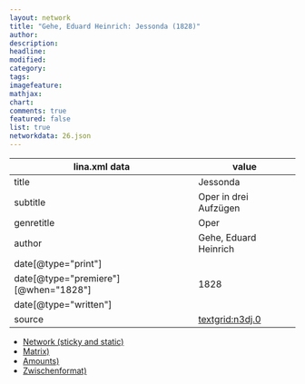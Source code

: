 ```yaml
---
layout: network
title: "Gehe, Eduard Heinrich: Jessonda (1828)"
author:
description:
headline:
modified:
category:
tags:
imagefeature: 
mathjax: 
chart: 
comments: true
featured: false
list: true
networkdata: 26.json
---
```

lina.xml data  | value
------------- | -------------
title|Jessonda
subtitle|Oper in drei Aufzügen
genretitle|Oper
author|Gehe, Eduard Heinrich
date[@type="print"]|
date[@type="premiere"][@when="1828"]|1828
date[@type="written"]|
source|[textgrid:n3dj.0](https://textgridlab.org/1.0/tgcrud-public/rest/textgrid:n3dj.0/data)



* [Network (sticky and static)](/linas/network26)
* [Matrix)](/linas/matrix26)
* [Amounts)](/linas/amount26)
* [Zwischenformat)](/linas/lina26 )
